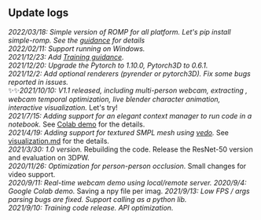## Update logs
*2022/03/18: Simple version of ROMP for all platform. Let's pip install simple-romp. See the [guidance](https://github.com/Arthur151/ROMP/blob/master/simple_romp/README.md) for details*  
*2022/02/11: Support running on Windows.*  
*2021/12/23: Add [Training guidance](https://github.com/Arthur151/ROMP/blob/master/docs/train.md#training-guidance).*   
*2021/12/20: Upgrade the Pytorch to 1.10.0, Pytorch3D to 0.6.1.*  
*2021/12/2: Add optional renderers (pyrender or pytorch3D). Fix some bugs reported in issues.*  
✨✨*2021/10/10: V1.1 released, including multi-person webcam, extracting , webcam temporal optimization, live blender character animation, interactive visualization.*  Let's try!  
*2021/7/15: Adding support for an elegant context manager to run code in a notebook.*  See [Colab demo](https://colab.research.google.com/drive/1oz9E6uIbj4udOPZvA1Zi9pFx0SWH_UXg) for the details.  
*2021/4/19: Adding support for textured SMPL mesh using [vedo](https://github.com/marcomusy/vedo).* See [visualization.md](docs/visualization.md) for the details.  
*2021/3/30: 1.0 version.* Rebuilding the code. Release the ResNet-50 version and evaluation on 3DPW.   
*2020/11/26: Optimization for person-person occlusion.* Small changes for video support.   
*2020/9/11: Real-time webcam demo using local/remote server.* 
*2020/9/4: Google Colab demo.* Saving a npy file per imag. 
*2021/9/13: Low FPS / args parsing bugs are fixed. Support calling as a python lib.*   
*2021/9/10: Training code release. API optimization.*    
